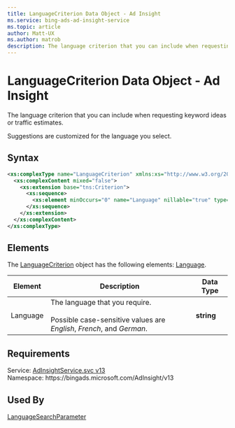 ```yaml
---
title: LanguageCriterion Data Object - Ad Insight
ms.service: bing-ads-ad-insight-service
ms.topic: article
author: Matt-UX
ms.author: matrob
description: The language criterion that you can include when requesting keyword ideas or traffic estimates.
---
```

# LanguageCriterion Data Object - Ad Insight
The language criterion that you can include when requesting keyword ideas or traffic estimates.

Suggestions are customized for the language you select.

## Syntax
```xml
<xs:complexType name="LanguageCriterion" xmlns:xs="http://www.w3.org/2001/XMLSchema">
  <xs:complexContent mixed="false">
    <xs:extension base="tns:Criterion">
      <xs:sequence>
        <xs:element minOccurs="0" name="Language" nillable="true" type="xs:string" />
      </xs:sequence>
    </xs:extension>
  </xs:complexContent>
</xs:complexType>
```

## <a name="elements"></a>Elements

The [LanguageCriterion](languagecriterion.md) object has the following elements: [Language](#language).

|Element|Description|Data Type|
|-----------|---------------|-------------|
|<a name="language"></a>Language|The language that you require.<br/><br/>Possible case-sensitive values are *English*, *French*, and *German*.|**string**|

## Requirements
Service: [AdInsightService.svc v13](https://adinsight.api.bingads.microsoft.com/Api/Advertiser/AdInsight/v13/AdInsightService.svc)  
Namespace: https\://bingads.microsoft.com/AdInsight/v13  

## Used By
[LanguageSearchParameter](languagesearchparameter.md)  
